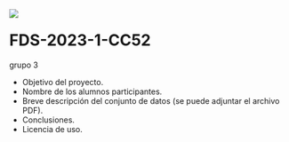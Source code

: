 <div style="width: 100%; clear: both;">
<div style="float: left; width: 50%;">
<img src="https://www.laureate.net/wp-content/uploads/2019/03/10-UPC-Universidad-Peruana-de-Ciencias-Aplicadas.png", align="left">
</div>
</div>

# FDS-2023-1-CC52


grupo 3 
* Objetivo del proyecto.
* Nombre de los alumnos participantes.
* Breve descripción del conjunto de datos (se puede adjuntar el archivo PDF).
* Conclusiones.
* Licencia de uso.
